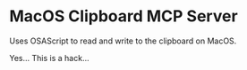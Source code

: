 # MacOS Clipboard MCP Server

Uses OSAScript to read and write to the clipboard on MacOS.

Yes... This is a hack...
